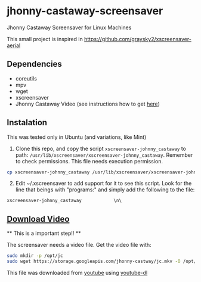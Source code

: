 # jhonny-castaway-screensaver
Jhonny Castaway Screensaver for Linux Machines

This small project is inspired in https://github.com/graysky2/xscreensaver-aerial

## Dependencies
- coreutils
- mpv
- wget
- xscreensaver
- Jhonny Castaway Video (see instructions how to get [here](#download))

## Instalation

This was tested only in Ubuntu (and variations, like Mint)

1. Clone this repo, and copy the script `xscreensaver-johnny_castaway` to path: `/usr/lib/xscreensaver/xscreensaver-johnny_castaway`. Remember to check permissions. This file needs execution permission.

```sh
cp xscreensaver-johnny_castaway /usr/lib/xscreensaver/xscreensaver-johnny_castaway ; chmod +x usr/lib/xscreensaver/xscreensaver-johnny_castaway
```

2. Edit ~/.xscreensaver to add support for it to see this script. Look for the line that beings with "programs:" and simply add the following to the file:
```
xscreensaver-johnny_castaway		    \n\
```

## [Download Video](#download)
** This is a important step!! **

The screensaver needs a video file.
Get the video file with:
```sh
sudo mkdir -p /opt/jc
sudo wget https://storage.googleapis.com/jhonny-castway/jc.mkv -O /opt/jc/jc.mkv
```

This file was downloaded from [youtube](https://www.youtube.com/watch?v=-hPS_aQzueI) using [youtube-dl](https://youtube-dl.org/)
